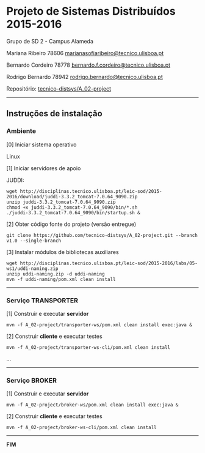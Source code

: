 # Projeto de Sistemas Distribuídos 2015-2016 #

Grupo de SD 2 - Campus Alameda

Mariana Ribeiro 78606 marianasofiaribeiro@tecnico.ulisboa.pt

Bernardo Cordeiro 78778 bernardo.f.cordeiro@tecnico.ulisboa.pt

Rodrigo Bernardo 78942 rodrigo.bernardo@tecnico.ulisboa.pt


Repositório:
[tecnico-distsys/A_02-project](https://github.com/tecnico-distsys/A_02-project/)

-------------------------------------------------------------------------------

## Instruções de instalação


### Ambiente

[0] Iniciar sistema operativo

Linux

[1] Iniciar servidores de apoio

JUDDI:
```
wget http://disciplinas.tecnico.ulisboa.pt/leic-sod/2015-2016/download/juddi-3.3.2_tomcat-7.0.64_9090.zip
unzip juddi-3.3.2_tomcat-7.0.64_9090.zip
chmod +x juddi-3.3.2_tomcat-7.0.64_9090/bin/*.sh
./juddi-3.3.2_tomcat-7.0.64_9090/bin/startup.sh &
```

[2] Obter código fonte do projeto (versão entregue)

```
git clone https://github.com/tecnico-distsys/A_02-project.git --branch v1.0 --single-branch
```


[3] Instalar módulos de bibliotecas auxiliares

```
wget http://disciplinas.tecnico.ulisboa.pt/leic-sod/2015-2016/labs/05-ws1/uddi-naming.zip
unzip uddi-naming.zip -d uddi-naming
mvn -f uddi-naming/pom.xml clean install
```

-------------------------------------------------------------------------------

### Serviço TRANSPORTER

[1] Construir e executar **servidor**

```
mvn -f A_02-project/transporter-ws/pom.xml clean install exec:java &
```

[2] Construir **cliente** e executar testes

```
mvn -f A_02-project/transporter-ws-cli/pom.xml clean install
```

...


-------------------------------------------------------------------------------

### Serviço BROKER

[1] Construir e executar **servidor**

```
mvn -f A_02-project/broker-ws/pom.xml clean install exec:java &
```


[2] Construir **cliente** e executar testes

```
mvn -f A_02-project/broker-ws-cli/pom.xml clean install
```

-------------------------------------------------------------------------------
**FIM**
